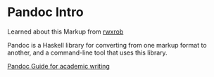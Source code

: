 # Pandoc Intro

Learned about this Markup from [rwxrob](https://twitch.tv/rwxrob)

<p>Pandoc is a Haskell library for converting from one markup format to another, and a command-line tool that uses this library.</p>

[Pandoc Guide for academic writing](https://programminghistorian.org/en/lessons/sustainable-authorship-in-plain-text-using-pandoc-and-markdown)
